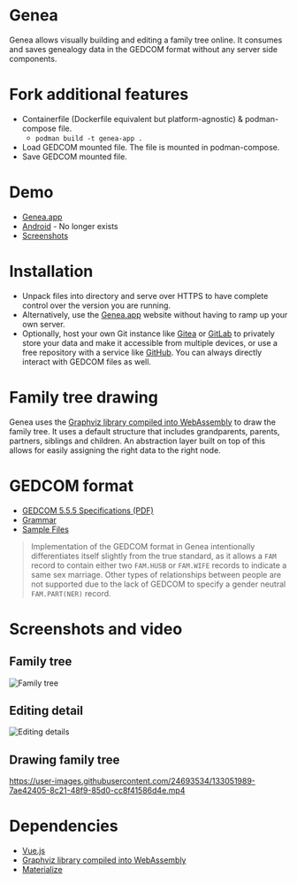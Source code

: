 # Genea

Genea allows visually building and editing a family tree online. It consumes and saves genealogy data in the GEDCOM format without any server side components.

# Fork additional features

* Containerfile (Dockerfile equivalent but platform-agnostic) & podman-compose file.
  * `podman build -t genea-app .` 
* Load GEDCOM mounted file. The file is mounted in podman-compose.
* Save GEDCOM mounted file.

# Demo

* [Genea.app](https://www.genea.app/)
* [Android](https://play.google.com/store/apps/details?id=com.genea.app) - No longer exists
* [Screenshots](#screenshots-and-video)

# Installation

* Unpack files into directory and serve over HTTPS to have complete control over the version you are running.
* Alternatively, use the [Genea.app](https://www.genea.app/) website without having to ramp up your own server.
* Optionally, host your own Git instance like [Gitea](https://gitea.io/) or [GitLab](https://about.gitlab.com/install/) to privately store your data and make it accessible from multiple devices, or use a free repository with a service like [GitHub](https://github.com/). You can always directly interact with GEDCOM files as well.

# Family tree drawing

Genea uses the [Graphviz library compiled into WebAssembly](https://github.com/hpcc-systems/hpcc-js-wasm/) to draw the family tree. It uses a default structure that includes grandparents, parents, partners, siblings and children. An abstraction layer built on top of this allows for easily assigning the right data to the right node.

# GEDCOM format

* [GEDCOM 5.5.5 Specifications (PDF)](https://www.gedcom.org/specs/GEDCOM555.zip)
* [Grammar](https://www.genealogieonline.nl/GEDCOM-tags/gedcom-5.5-grammar.php)
* [Sample Files](https://www.gedcom.org/samples.html)

> Implementation of the GEDCOM format in Genea intentionally differentiates itself slightly from the true standard, as it allows a `FAM` record to contain either two `FAM.HUSB` or `FAM.WIFE` records to indicate a same sex marriage. Other types of relationships between people are not supported due to the lack of GEDCOM to specify a gender neutral `FAM.PART(NER)` record.

# Screenshots and video

## Family tree
![Family tree](https://user-images.githubusercontent.com/24693534/133051893-f20df54f-bfa6-431b-a82d-4f86fbff30e7.png)

## Editing detail
![Editing details](https://user-images.githubusercontent.com/24693534/133051948-dd85be2d-1ecf-4b83-affb-dbe1b4e8b3eb.png)

## Drawing family tree
https://user-images.githubusercontent.com/24693534/133051989-7ae42405-8c21-48f9-85d0-cc8f41586d4e.mp4

# Dependencies

* [Vue.js](https://vuejs.org/v2/guide/)
* [Graphviz library compiled into WebAssembly](https://github.com/hpcc-systems/hpcc-js-wasm/)
* [Materialize](https://materializecss.com/)
